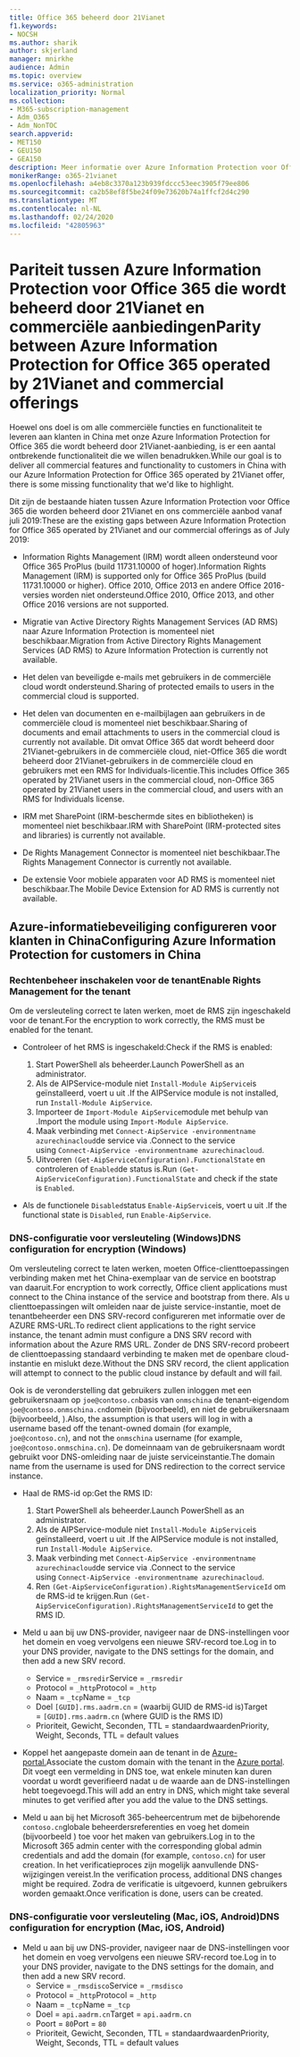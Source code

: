 ```yaml
---
title: Office 365 beheerd door 21Vianet
f1.keywords:
- NOCSH
ms.author: sharik
author: skjerland
manager: mnirkhe
audience: Admin
ms.topic: overview
ms.service: o365-administration
localization_priority: Normal
ms.collection:
- M365-subscription-management
- Adm_O365
- Adm_NonTOC
search.appverid:
- MET150
- GEU150
- GEA150
description: Meer informatie over Azure Information Protection voor Office 365 wordt beheerd door 21Vianet en hoe u deze configureert voor klanten in China.
monikerRange: o365-21vianet
ms.openlocfilehash: a4eb8c3370a123b939fdccc53eec3905f79ee806
ms.sourcegitcommit: ca2b58ef8f5be24f09e73620b74a1ffcf2d4c290
ms.translationtype: MT
ms.contentlocale: nl-NL
ms.lasthandoff: 02/24/2020
ms.locfileid: "42805963"
---
```

# <a name="parity-between-azure-information-protection-for-office-365-operated-by-21vianet-and-commercial-offerings"></a><span data-ttu-id="24eed-103">Pariteit tussen Azure Information Protection voor Office 365 die wordt beheerd door 21Vianet en commerciële aanbiedingen</span><span class="sxs-lookup"><span data-stu-id="24eed-103">Parity between Azure Information Protection for Office 365 operated by 21Vianet and commercial offerings</span></span>

<span data-ttu-id="24eed-104">Hoewel ons doel is om alle commerciële functies en functionaliteit te leveren aan klanten in China met onze Azure Information Protection for Office 365 die wordt beheerd door 21Vianet-aanbieding, is er een aantal ontbrekende functionaliteit die we willen benadrukken.</span><span class="sxs-lookup"><span data-stu-id="24eed-104">While our goal is to deliver all commercial features and functionality to customers in China with our Azure Information Protection for Office 365 operated by 21Vianet offer, there is some missing functionality that we'd like to highlight.</span></span>

<span data-ttu-id="24eed-105">Dit zijn de bestaande hiaten tussen Azure Information Protection voor Office 365 die worden beheerd door 21Vianet en ons commerciële aanbod vanaf juli 2019:</span><span class="sxs-lookup"><span data-stu-id="24eed-105">These are the existing gaps between Azure Information Protection for Office 365 operated by 21Vianet and our commercial offerings as of July 2019:</span></span>

- <span data-ttu-id="24eed-106">Information Rights Management (IRM) wordt alleen ondersteund voor Office 365 ProPlus (build 11731.10000 of hoger).</span><span class="sxs-lookup"><span data-stu-id="24eed-106">Information Rights Management (IRM) is supported only for Office 365 ProPlus (build 11731.10000 or higher).</span></span> <span data-ttu-id="24eed-107">Office 2010, Office 2013 en andere Office 2016-versies worden niet ondersteund.</span><span class="sxs-lookup"><span data-stu-id="24eed-107">Office 2010, Office 2013, and other Office 2016 versions are not supported.</span></span>

- <span data-ttu-id="24eed-108">Migratie van Active Directory Rights Management Services (AD RMS) naar Azure Information Protection is momenteel niet beschikbaar.</span><span class="sxs-lookup"><span data-stu-id="24eed-108">Migration from Active Directory Rights Management Services (AD RMS) to Azure Information Protection is currently not available.</span></span>
  
- <span data-ttu-id="24eed-109">Het delen van beveiligde e-mails met gebruikers in de commerciële cloud wordt ondersteund.</span><span class="sxs-lookup"><span data-stu-id="24eed-109">Sharing of protected emails to users in the commercial cloud is supported.</span></span>
  
- <span data-ttu-id="24eed-110">Het delen van documenten en e-mailbijlagen aan gebruikers in de commerciële cloud is momenteel niet beschikbaar.</span><span class="sxs-lookup"><span data-stu-id="24eed-110">Sharing of documents and email attachments to users in the commercial cloud is currently not available.</span></span> <span data-ttu-id="24eed-111">Dit omvat Office 365 dat wordt beheerd door 21Vianet-gebruikers in de commerciële cloud, niet-Office 365 die wordt beheerd door 21Vianet-gebruikers in de commerciële cloud en gebruikers met een RMS for Individuals-licentie.</span><span class="sxs-lookup"><span data-stu-id="24eed-111">This includes Office 365 operated by 21Vianet users in the commercial cloud, non-Office 365 operated by 21Vianet users in the commercial cloud, and users with an RMS for Individuals license.</span></span>
  
- <span data-ttu-id="24eed-112">IRM met SharePoint (IRM-beschermde sites en bibliotheken) is momenteel niet beschikbaar.</span><span class="sxs-lookup"><span data-stu-id="24eed-112">IRM with SharePoint (IRM-protected sites and libraries) is currently not available.</span></span>
  
- <span data-ttu-id="24eed-113">De Rights Management Connector is momenteel niet beschikbaar.</span><span class="sxs-lookup"><span data-stu-id="24eed-113">The Rights Management Connector is currently not available.</span></span>
  
- <span data-ttu-id="24eed-114">De extensie Voor mobiele apparaten voor AD RMS is momenteel niet beschikbaar.</span><span class="sxs-lookup"><span data-stu-id="24eed-114">The Mobile Device Extension for AD RMS is currently not available.</span></span>

## <a name="configuring-azure-information-protection-for-customers-in-china"></a><span data-ttu-id="24eed-115">Azure-informatiebeveiliging configureren voor klanten in China</span><span class="sxs-lookup"><span data-stu-id="24eed-115">Configuring Azure Information Protection for customers in China</span></span>

### <a name="enable-rights-management-for-the-tenant"></a><span data-ttu-id="24eed-116">Rechtenbeheer inschakelen voor de tenant</span><span class="sxs-lookup"><span data-stu-id="24eed-116">Enable Rights Management for the tenant</span></span>

<span data-ttu-id="24eed-117">Om de versleuteling correct te laten werken, moet de RMS zijn ingeschakeld voor de tenant.</span><span class="sxs-lookup"><span data-stu-id="24eed-117">For the encryption to work correctly, the RMS must be enabled for the tenant.</span></span>

- <span data-ttu-id="24eed-118">Controleer of het RMS is ingeschakeld:</span><span class="sxs-lookup"><span data-stu-id="24eed-118">Check if the RMS is enabled:</span></span>
  1. <span data-ttu-id="24eed-119">Start PowerShell als beheerder.</span><span class="sxs-lookup"><span data-stu-id="24eed-119">Launch PowerShell as an administrator.</span></span>
  2. <span data-ttu-id="24eed-120">Als de AIPService-module niet `Install-Module AipService`is geïnstalleerd, voert u uit .</span><span class="sxs-lookup"><span data-stu-id="24eed-120">If the AIPService module is not installed, run `Install-Module AipService`.</span></span>
  3. <span data-ttu-id="24eed-121">Importeer de `Import-Module AipService`module met behulp van .</span><span class="sxs-lookup"><span data-stu-id="24eed-121">Import the module using `Import-Module AipService`.</span></span>
  4. <span data-ttu-id="24eed-122">Maak verbinding met `Connect-AipService -environmentname azurechinacloud`de service via .</span><span class="sxs-lookup"><span data-stu-id="24eed-122">Connect to the service using `Connect-AipService -environmentname azurechinacloud`.</span></span>
  5. <span data-ttu-id="24eed-123">Uitvoeren `(Get-AipServiceConfiguration).FunctionalState` en controleren of `Enabled`de status is.</span><span class="sxs-lookup"><span data-stu-id="24eed-123">Run `(Get-AipServiceConfiguration).FunctionalState` and check if the state is `Enabled`.</span></span>

- <span data-ttu-id="24eed-124">Als de functionele `Disabled`status `Enable-AipService`is, voert u uit .</span><span class="sxs-lookup"><span data-stu-id="24eed-124">If the functional state is `Disabled`, run `Enable-AipService`.</span></span>

### <a name="dns-configuration-for-encryption-windows"></a><span data-ttu-id="24eed-125">DNS-configuratie voor versleuteling (Windows)</span><span class="sxs-lookup"><span data-stu-id="24eed-125">DNS configuration for encryption (Windows)</span></span>

<span data-ttu-id="24eed-126">Om versleuteling correct te laten werken, moeten Office-clienttoepassingen verbinding maken met het China-exemplaar van de service en bootstrap van daaruit.</span><span class="sxs-lookup"><span data-stu-id="24eed-126">For encryption to work correctly, Office client applications must connect to the China instance of the service and bootstrap from there.</span></span> <span data-ttu-id="24eed-127">Als u clienttoepassingen wilt omleiden naar de juiste service-instantie, moet de tenantbeheerder een DNS SRV-record configureren met informatie over de AZURE RMS-URL.</span><span class="sxs-lookup"><span data-stu-id="24eed-127">To redirect client applications to the right service instance, the tenant admin must configure a DNS SRV record with information about the Azure RMS URL.</span></span> <span data-ttu-id="24eed-128">Zonder de DNS SRV-record probeert de clienttoepassing standaard verbinding te maken met de openbare cloud-instantie en mislukt deze.</span><span class="sxs-lookup"><span data-stu-id="24eed-128">Without the DNS SRV record, the client application will attempt to connect to the public cloud instance by default and will fail.</span></span>

<span data-ttu-id="24eed-129">Ook is de veronderstelling dat gebruikers zullen inloggen met een gebruikersnaam op `joe@contoso.cn`basis van `onmschina` de tenant-eigendom `joe@contoso.onmschina.cn`domein (bijvoorbeeld), en niet de gebruikersnaam (bijvoorbeeld, ).</span><span class="sxs-lookup"><span data-stu-id="24eed-129">Also, the assumption is that users will log in with a username based off the tenant-owned domain (for example, `joe@contoso.cn`), and not the `onmschina` username (for example, `joe@contoso.onmschina.cn`).</span></span> <span data-ttu-id="24eed-130">De domeinnaam van de gebruikersnaam wordt gebruikt voor DNS-omleiding naar de juiste serviceinstantie.</span><span class="sxs-lookup"><span data-stu-id="24eed-130">The domain name from the username is used for DNS redirection to the correct service instance.</span></span>

- <span data-ttu-id="24eed-131">Haal de RMS-id op:</span><span class="sxs-lookup"><span data-stu-id="24eed-131">Get the RMS ID:</span></span>
  1. <span data-ttu-id="24eed-132">Start PowerShell als beheerder.</span><span class="sxs-lookup"><span data-stu-id="24eed-132">Launch PowerShell as an administrator.</span></span>
  2. <span data-ttu-id="24eed-133">Als de AIPService-module niet `Install-Module AipService`is geïnstalleerd, voert u uit .</span><span class="sxs-lookup"><span data-stu-id="24eed-133">If the AIPService module is not installed, run `Install-Module AipService`.</span></span>
  3. <span data-ttu-id="24eed-134">Maak verbinding met `Connect-AipService -environmentname azurechinacloud`de service via .</span><span class="sxs-lookup"><span data-stu-id="24eed-134">Connect to the service using `Connect-AipService -environmentname azurechinacloud`.</span></span>
  4. <span data-ttu-id="24eed-135">Ren `(Get-AipServiceConfiguration).RightsManagementServiceId` om de RMS-id te krijgen.</span><span class="sxs-lookup"><span data-stu-id="24eed-135">Run `(Get-AipServiceConfiguration).RightsManagementServiceId` to get the RMS ID.</span></span>

- <span data-ttu-id="24eed-136">Meld u aan bij uw DNS-provider, navigeer naar de DNS-instellingen voor het domein en voeg vervolgens een nieuwe SRV-record toe.</span><span class="sxs-lookup"><span data-stu-id="24eed-136">Log in to your DNS provider, navigate to the DNS settings for the domain, and then add a new SRV record.</span></span>
  - <span data-ttu-id="24eed-137">Service = `_rmsredir`</span><span class="sxs-lookup"><span data-stu-id="24eed-137">Service = `_rmsredir`</span></span>
  - <span data-ttu-id="24eed-138">Protocol = `_http`</span><span class="sxs-lookup"><span data-stu-id="24eed-138">Protocol = `_http`</span></span>
  - <span data-ttu-id="24eed-139">Naam = `_tcp`</span><span class="sxs-lookup"><span data-stu-id="24eed-139">Name = `_tcp`</span></span>
  - <span data-ttu-id="24eed-140">Doel `[GUID].rms.aadrm.cn` = (waarbij GUID de RMS-id is)</span><span class="sxs-lookup"><span data-stu-id="24eed-140">Target = `[GUID].rms.aadrm.cn` (where GUID is the RMS ID)</span></span>
  - <span data-ttu-id="24eed-141">Prioriteit, Gewicht, Seconden, TTL = standaardwaarden</span><span class="sxs-lookup"><span data-stu-id="24eed-141">Priority, Weight, Seconds, TTL = default values</span></span>

- <span data-ttu-id="24eed-142">Koppel het aangepaste domein aan de tenant in de [Azure-portal.](https://portal.azure.cn/#blade/Microsoft_AAD_IAM/ActiveDirectoryMenuBlade/Domains)</span><span class="sxs-lookup"><span data-stu-id="24eed-142">Associate the custom domain with the tenant in the [Azure portal](https://portal.azure.cn/#blade/Microsoft_AAD_IAM/ActiveDirectoryMenuBlade/Domains).</span></span> <span data-ttu-id="24eed-143">Dit voegt een vermelding in DNS toe, wat enkele minuten kan duren voordat u wordt geverifieerd nadat u de waarde aan de DNS-instellingen hebt toegevoegd.</span><span class="sxs-lookup"><span data-stu-id="24eed-143">This will add an entry in DNS, which might take several minutes to get verified after you add the value to the DNS settings.</span></span>

- <span data-ttu-id="24eed-144">Meld u aan bij het Microsoft 365-beheercentrum met de bijbehorende `contoso.cn`globale beheerdersreferenties en voeg het domein (bijvoorbeeld ) toe voor het maken van gebruikers.</span><span class="sxs-lookup"><span data-stu-id="24eed-144">Log in to the Microsoft 365 admin center with the corresponding global admin credentials and add the domain (for example, `contoso.cn`) for user creation.</span></span> <span data-ttu-id="24eed-145">In het verificatieproces zijn mogelijk aanvullende DNS-wijzigingen vereist.</span><span class="sxs-lookup"><span data-stu-id="24eed-145">In the verification process, additional DNS changes might be required.</span></span> <span data-ttu-id="24eed-146">Zodra de verificatie is uitgevoerd, kunnen gebruikers worden gemaakt.</span><span class="sxs-lookup"><span data-stu-id="24eed-146">Once verification is done, users can be created.</span></span>

### <a name="dns-configuration-for-encryption-mac-ios-android"></a><span data-ttu-id="24eed-147">DNS-configuratie voor versleuteling (Mac, iOS, Android)</span><span class="sxs-lookup"><span data-stu-id="24eed-147">DNS configuration for encryption (Mac, iOS, Android)</span></span>

- <span data-ttu-id="24eed-148">Meld u aan bij uw DNS-provider, navigeer naar de DNS-instellingen voor het domein en voeg vervolgens een nieuwe SRV-record toe.</span><span class="sxs-lookup"><span data-stu-id="24eed-148">Log in to your DNS provider, navigate to the DNS settings for the domain, and then add a new SRV record.</span></span>
  - <span data-ttu-id="24eed-149">Service = `_rmsdisco`</span><span class="sxs-lookup"><span data-stu-id="24eed-149">Service = `_rmsdisco`</span></span>
  - <span data-ttu-id="24eed-150">Protocol = `_http`</span><span class="sxs-lookup"><span data-stu-id="24eed-150">Protocol = `_http`</span></span>
  - <span data-ttu-id="24eed-151">Naam = `_tcp`</span><span class="sxs-lookup"><span data-stu-id="24eed-151">Name = `_tcp`</span></span>
  - <span data-ttu-id="24eed-152">Doel = `api.aadrm.cn`</span><span class="sxs-lookup"><span data-stu-id="24eed-152">Target = `api.aadrm.cn`</span></span>
  - <span data-ttu-id="24eed-153">Poort = `80`</span><span class="sxs-lookup"><span data-stu-id="24eed-153">Port = `80`</span></span>
  - <span data-ttu-id="24eed-154">Prioriteit, Gewicht, Seconden, TTL = standaardwaarden</span><span class="sxs-lookup"><span data-stu-id="24eed-154">Priority, Weight, Seconds, TTL = default values</span></span>
